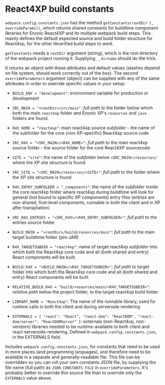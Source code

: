 # React4XP build constants

`webpack.config.constants.json` has the method `getConstants(rootDir [, overrideParams])`, which returns shared constants for buildtime component libraries for Enonic React4XP and its multiple webpack build steps. This mainly defines the default expected source and build folder structure for React4xp, for the other librarified build steps to work.

`getConstants` needs a `rootDir` argument (string), which is the root directory of the webpack project running it. Supplying `__dirname` should do the trick.

It returns an object with these attributes and default values (slashes depend on file system, should work correctly out of the box). The second `overrideParameters` argument (object) can be supplied with any of the same attributes in order to override specific values in your setup:
 
  - `BUILD_ENV = "development"`: environment variable for production or development
  
  - `SRC_MAIN = "<rootDir>/src/main"`: _full path_ to the folder below which both the main `react4xp` folder and Enonic XP's `resources` and `java` folders are found. 
  
  - `R4X_HOME = "react4xp"`: main react4xp source _subfolder_ - the name of the subfolder for the core (non-XP-specific) React4xp source code
  - `SRC_R4X = "<SRC_MAIN>/<R4X_HOME>"`: _full path_ to the main react4xp source folder - the source folder for the core  React4XP sourcecode 
  
  - `SITE = "site"`: the name of the _subfolder_ below `<SRC_MAIN>/resources/` where the XP site structure is found
  - `SRC_SITE = "<SRC_MAIN>/resources/<SITE>"`: _full path_ to the folder where the XP site structure is found
  
  - `R4X_ENTRY_SUBFOLDER = "_components"`: the name of the _subfolder_ inside the core react4xp folder where react4xp during buildtime will look for general (not bound to specific XP components) entry files (entries are non-shared, first-level components, runnable in both the client and in XP after transpilation)
  - `SRC_R4X_ENTRIES = "<SRC_R4X>/<R4X_ENTRY_SUBFOLDER>"`: _full path_ to the entries source folder
  
  - `BUILD_MAIN = "<rootDir>/build/resources/main"`: _full path_ to the main target buildtime folder (pre-JAR)
  
  - `R4X_TARGETSUBDIR = "react4xp"`: name of target react4xp _subfolder_ into which both the React4xp core code and all (both shared and entry) React components will be built. 
  - `BUILD_R4X = "<BUILD_MAIN>/<R4X_TARGETSUBDIR>"`: _full path_ to target folder into which both the React4xp core code and all (both shared and entry) React components will be built. 
  - `RELATIVE_BUILD_R4X = "build/resources/main/<R4X_TARGETSUBDIR>"`: _relative path_ below the project folder, to the target react4xp build folder
  
  - `LIBRARY_NAME = "React4xp"`: The name of the runnable library, used for runtime calls in both the client and during serverside rendering 
  
  - `EXTERNALS = { "react": "React", "react-dom": "ReactDOM", "react-dom/server": "ReactDOMServer" }`: externals (non-React4xp, non-vendors) libraries needed to be runtime-available to both client and react serverside-rendering. Defined in `webpack.config.constants.json`, in the EXTERNALS field.  

Includes `webpack.config.constants.json`, for constants that need to be used in more places (and programming languages), and therefore need to be available in a separate and generally-readable file. This file can be overridden so you can roll your own constants JSON file, by supplying the file name (full path) as `JSON_CONSTANTS_FILE` in `overrideParameters`. It's probably better to override this source file than to override only the `EXTERNALS` value above.
